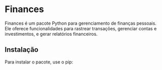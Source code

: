 # Finances

Finances é um pacote Python para gerenciamento de finanças pessoais. Ele oferece funcionalidades para rastrear transações, gerenciar contas e investimentos, e gerar relatórios financeiros.

## Instalação

Para instalar o pacote, use o pip: